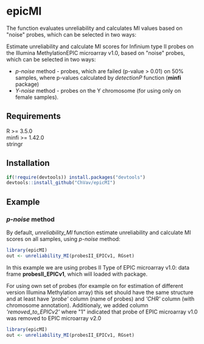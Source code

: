 
<!-- README.md is generated from README.Rmd. Please edit that file -->

# epicMI

<!-- badges: start -->
<!-- badges: end -->

The function evaluates unreliability and calculates MI values based on "noise" probes, which can be selected in two ways:

Estimate unreliability and calculate MI scores for Infinium type II probes on the
Illumina MethylationEPIC microarray v1.0, based on "noise" probes, which can be selected in two ways:
- *p-noise* method - probes, which are failed (p-value > 0.01) on 50% samples, where p-values calculated by *detectionP* function (**minfi** package) 
- *Y-noise* method - probes on the Y chromosome (for using only on female samples).

## Requirements

R \>= 3.5.0 <br> minfi \>= 1.42.0 <br> stringr

## Installation

``` r
if(!require(devtools)) install.packages("devtools")
devtools::install_github("ChVav/epicMI")
```


## Example

### *p-noise* method 
By default, *unreliability_MI* function estimate unreliability and calculate MI scores on all samples, using *p-noise* method:
``` r
library(epicMI)
out <- unreliability_MI(probesII_EPICv1, RGset)
```
In this example we are using probes II Type of EPIC microarray v1.0: data frame **probesII_EPICv1**, which will loaded with package.

For using own set of probes (for example on for estimation of different version Illumina Methylation array) this set should have the same structure and at least have *'probe'* column (name of probes) and *'CHR'* column (with chromosome annotation).
Additionaly, we added column *'removed_to_EPICv2'* where "1" indicated that probe of EPIC microarray v1.0 was removed to EPIC microarray v2.0


``` r
library(epicMI)
out <- unreliability_MI(probesII_EPICv1, RGset)
```

